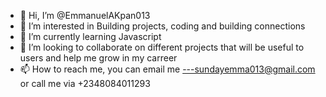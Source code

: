 - 👋 Hi, I’m @EmmanuelAKpan013
- 👀 I’m interested in Building projects, coding and building connections
- 🌱 I’m currently learning Javascript
- 💞️ I’m looking to collaborate on different projects that will be useful to users and help me grow in my carreer
- 📫 How to reach me, you can email me ---sundayemma013@gmail.com or call me via +2348084011293

<!---
EmmanuelAKpan013/EmmanuelAKpan013 is a ✨ special ✨ repository because its `README.md` (this file) appears on your GitHub profile.
You can click the Preview link to take a look at your changes.
--->
